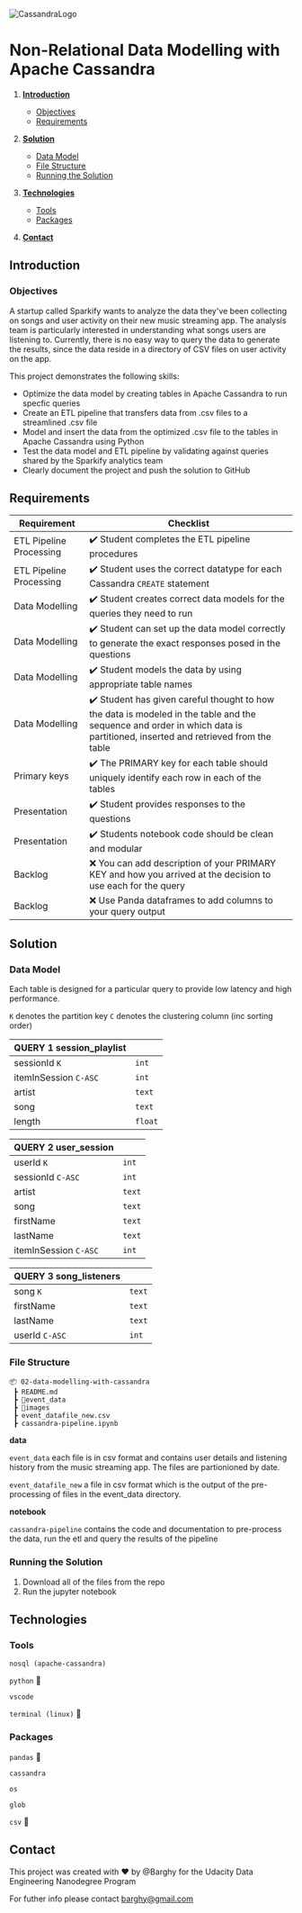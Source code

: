 ![CassandraLogo](https://upload.wikimedia.org/wikipedia/commons/thumb/5/5e/Cassandra_logo.svg/558px-Cassandra_logo.svg.png)

# Non-Relational Data Modelling with Apache Cassandra

1. [**Introduction**](#introduction)
    - [Objectives](#objectives)
    - [Requirements](#requirements)

2. [**Solution**](#solution)
    - [Data Model](#data-model)
    - [File Structure](#file-structure)
    - [Running the Solution](#running-the-solution)

3. [**Technologies**](#technologies)
    - [Tools](#tools)
    - [Packages](#packages)

4. [**Contact**](#contact)

## Introduction

### Objectives

A startup called Sparkify wants to analyze the data they've been collecting on songs and user activity on their new music streaming app. The analysis team is particularly interested in understanding what songs users are listening to. Currently, there is no easy way to query the data to generate the results, since the data reside in a directory of CSV files on user activity on the app.

This project demonstrates the following skills:
- Optimize the data model by creating tables in Apache Cassandra to run specfic queries
- Create an ETL pipeline that transfers data from .csv files to a streamlined .csv file
- Model and insert the data from the optimized .csv file to the tables in Apache Cassandra using Python 
- Test the data model and ETL pipeline by validating against queries shared by the Sparkify analytics team
- Clearly document the project and push the solution to GitHub

## Requirements

| Requirement             | Checklist                                                                                                             |
|-------------------------|-----------------------------------------------------------------------------------------------------------------------|
| ETL Pipeline Processing | :heavy_check_mark: Student completes the ETL pipeline procedures                                                      |
| ETL Pipeline Processing | :heavy_check_mark: Student uses the correct datatype for each Cassandra `CREATE` statement                            |
| Data Modelling          | :heavy_check_mark: Student creates correct data models for the queries they need to run                               |
| Data Modelling          | :heavy_check_mark: Student can set up the data model correctly to generate the exact responses posed in the questions |
| Data Modelling          | :heavy_check_mark: Student models the data by using appropriate table names                                           |
| Data Modelling          | :heavy_check_mark: Student has given careful thought to how the data is modeled in the table and the sequence and order in which data is partitioned, inserted and retrieved from the table                                                                         |
| Primary keys            | :heavy_check_mark: The PRIMARY key for each table should uniquely identify each row in each of the tables             |
| Presentation            | :heavy_check_mark: Student provides responses to the questions                                                        |
| Presentation            | :heavy_check_mark: Students notebook code should be clean and modular                                                 |
| Backlog                 | :x: You can add description of your PRIMARY KEY and how you arrived at the decision to use each for the query         |
| Backlog                 | :x: Use Panda dataframes to add columns to your query output                                                          |

## Solution

### Data Model

Each table is designed for a particular query to provide low latency and high performance.

`K` denotes the partition key
`C` denotes the clustering column (inc sorting order)

| QUERY 1 **session_playlist** |         |
|------------------------------|---------|
| sessionId `K`                | `int`   |
| itemInSession `C-ASC`        | `int`   |
| artist                       | `text`  |
| song                         | `text`  |
| length                       | `float` |

| QUERY 2 **user_session**     |         |
|------------------------------|---------|
| userId `K`                   | `int`   |
| sessionId `C-ASC`            | `int`   |
| artist                       | `text`  |
| song                         | `text`  |
| firstName                    | `text`  |
| lastName                     | `text`  |
| itemInSession `C-ASC`        | `int`   |

| QUERY 3 **song_listeners**   |         |
|------------------------------|---------|
| song `K`                     | `text`  |
| firstName                    | `text`  |
| lastName                     | `text`  |
| userId `C-ASC`               | `int`   |

### File Structure

```
📦 02-data-modelling-with-cassandra
 ┣ README.md
 ┣ 📂event_data
 ┣ 📂images
 ┣ event_datafile_new.csv
 ┣ cassandra-pipeline.ipynb

```
**data**

`event_data` each file is in csv format and contains user details and listening history from the music streaming app. The files are partionioned by date.

`event_datafile_new` a file in csv format which is the output of the pre-processing of files in the event_data directory.

**notebook**

`cassandra-pipeline` contains the code and documentation to pre-process the data, run the etl and query the results of the pipeline

### Running the Solution

1. Download all of the files from the repo
2. Run the jupyter notebook

## Technologies

### Tools

`nosql (apache-cassandra)`

`python` :snake:

`vscode`

`terminal (linux)` :penguin:

### Packages

`pandas` :panda_face:

`cassandra` 

`os`

`glob`

`csv` :memo: 

## Contact

This project was created with :heart: by @Barghy for the Udacity Data Engineering Nanodegree Program

For futher info please contact <barghy@gmail.com>